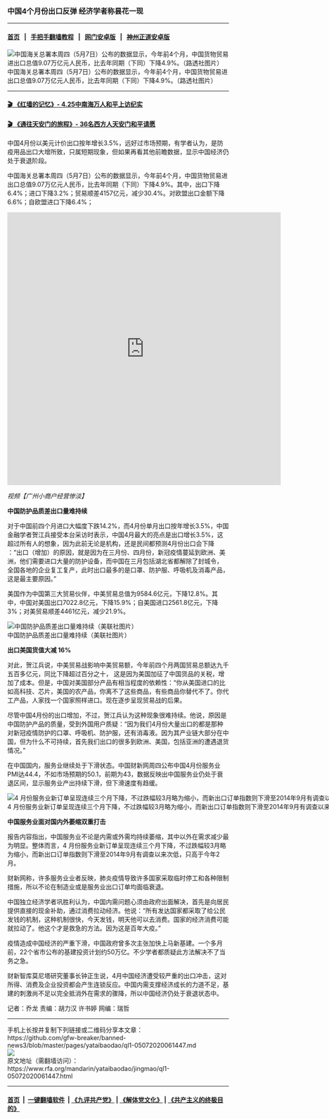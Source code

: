 ### 中国4个月份出口反弹 经济学者称昙花一现
------------------------

#### [首页](https://github.com/gfw-breaker/banned-news3/blob/master/README.md) &nbsp;&nbsp;|&nbsp;&nbsp; [手把手翻墙教程](https://github.com/gfw-breaker/guides/wiki) &nbsp;&nbsp;|&nbsp;&nbsp; [网门安卓版](https://github.com/oGate2/oGate) &nbsp;&nbsp;|&nbsp;&nbsp; [神州正道安卓版](https://github.com/SzzdOgate/update) 



<div id="headerimg">
 <img alt="中国海关总署本周四（5月7日）公布的数据显示，今年前4个月，中国货物贸易进出口总值9.07万亿元人民币，比去年同期（下同）下降4.9%。（路透社图片）" src="https://www.rfa.org/mandarin/yataibaodao/jingmao/ql1-05072020061447.html/2020-03-17T062601Z_48935806_RC2ILF9KI070_RTRMADP_3_HEALTH-CORONAVIRUS-CHINA.jpg/@@images/f1c6d353-67ad-4c72-867a-780c184076bf.jpeg" title="中国海关总署本周四（5月7日）公布的数据显示，今年前4个月，中国货物贸易进出口总值9.07万亿元人民币，比去年同期（下同）下降4.9%。（路透社图片）"/>
 <div id="headerimgcontents">
  <div id="headerimgcaption">
   <span>
    中国海关总署本周四（5月7日）公布的数据显示，今年前4个月，中国货物贸易进出口总值9.07万亿元人民币，比去年同期（下同）下降4.9%。（路透社图片）
   </span>
   <!-- zoomattribute -->
  </div>
  <!-- headerimgcaption -->
 </div>
 <!-- headerimagecontents -->
</div>

<hr/>


#### [ 🎬  《红墙的记忆》- 4.25中南海万人和平上访纪实](http://141.164.39.94:10000/videos/legend/425.html)

 #### [ 🎬  《通往天安门的旅程》- 36名西方人天安门和平请愿 ](http://141.164.39.94:10000/videos/legend/JTT.html)

<div id="storytext">
 <div>
  <div class="slot_header">
  </div>
 </div>
 <p>
 </p>
 <p>
  中国4月份以美元计价出口按年增长3.5%，远好过市场预期，有学者认为，是防疫用品出口大增所致，只属短期现象，但如果再看其他前瞻数据，显示中国经济仍处于衰退阶段。
 </p>
 <p>
  中国海关总署本周四（5月7日）公布的数据显示，今年前4个月，中国货物贸易进出口总值9.07万亿元人民币，比去年同期（下同）下降4.9%。其中，出口下降6.4%；进口下降3.2%；贸易顺差4157亿元，减少30.4%。对欧盟出口金额下降6.6%；自欧盟进口下降6.4%；
 </p>
 <p>
 </p>
 <p>
  <b>
  </b>
 </p>
 <p>
  <b>
  </b>
 </p>
 <p>
 </p>
 <p>
  <iframe frameborder="0" height="620" scrolling="no" src="https://www.facebook.com/plugins/video.php?href=https%3A%2F%2Fwww.facebook.com%2FRFAChinese%2Fvideos%2F926853664435642%2F&amp;show_text=0&amp;width=622" width="622">
  </iframe>
 </p>
 <p>
  <i>
   视频【广州小商户经营惨淡】
  </i>
 </p>
 <p>
 </p>
 <p>
  <b>
   中国防护品质差出口量难持续
  </b>
 </p>
 <p>
  对于中国前四个月进口大幅度下跌14.2%，而4月份单月出口按年增长3.5%，中国金融学者贺江兵接受本台采访时表示，中国4月最大的亮点是出口增长3.5%，这超过所有人的想象，因为此前无论是机构，还是民间都预测4月份出口会下降 ：“出口（增加）的原因，就是因为在三月份、四月份，新冠疫情蔓延到欧洲、美洲，他们需要进口大量的防护设备，而中国在三月包括湖北省都解除了封城令， 全国各地的企业复工复产，此时出口最多的是口罩、防护服、呼吸机及消毒产品，这是最主要原因。”
 </p>
 <p>
  美国作为中国第三大贸易伙伴，中美贸易总值为9584.6亿元，下降12.8%。其中，中国对美国出口7022.8亿元，下降15.9%；自美国进口2561.8亿元，下降3%；对美贸易顺差4461亿元，减少21.9%。
 </p>
 <p>
 </p>
 <p>
  <div class="image-inline captioned" style="width:1500px;">
   <div style="width:1500px;">
    <img alt="中国防护品质差出口量难持续（美联社图片）" src="https://www.rfa.org/mandarin/yataibaodao/jingmao/ql1-05072020061447.html/AP_20107413327259.jpg" title="中国防护品质差出口量难持续（美联社图片）"/>
   </div>
   <div class="image-caption">
    <span style="width:1500px;">
     中国防护品质差出口量难持续（美联社图片）
    </span>
    <span class="copyright">
    </span>
   </div>
  </div>
 </p>
 <p>
  <b>
   出口美国货值大减
  </b>
  <b>
   16%
  </b>
 </p>
 <p>
  对此，贺江兵说，中美贸易战影响中美贸易额，今年前四个月两国贸易总额达九千五百多亿元，同比下降超过百分之十， 这是因为美国加征了中国货品的关税，增加了成本。但是，中国对美国部分产品有相当程度的依赖性：“你从美国进口的比如高科技、芯片，美国的农产品，你离不了这些商品，有些商品你替代不了。你代工产品，人家找一个国家照样进口。现在逐步呈现贸易战的后果。
 </p>
 <p>
  尽管中国4月份的出口增加，不过，贺江兵认为这种现象很难持续。他说，原因是中国防护产品的质量，受到外国用户质疑：“因为我们4月份大量出口的都是那种对新冠疫情防护的口罩、呼吸机、防护服，还有消毒液。因为其产业链大部分在中国，但为什么不可持续，首先我们出口的很多到欧洲、美国，包括亚洲的遭遇退货情况。”
 </p>
 <p>
  在中国国内，服务业继续处于下滑状态。中国财新网周四公布中国4月份服务业PMI达44.4，不如市场预期的50.1，前期为43，数据反映出中国服务业仍处于衰退区间，显示服务业产出持续下滑，但下滑速度有趋缓。
 </p>
 <p>
 </p>
 <p>
  <div class="image-inline captioned" style="width:1500px;">
   <div style="width:1500px;">
    <img alt="4 月份服务业新订单呈现连续三个月下降，不过跌幅较3月略为缩小，而新出口订单指数则下滑至2014年9月有调查以来次低，只高于今年2月。（路透社图片）" src="https://www.rfa.org/mandarin/yataibaodao/jingmao/ql1-05072020061447.html/2019-05-24T034043Z_94221249_RC18BE6AB9A0_RTRMADP_3_CHINA-ECONOMY.jpg" title="4 月份服务业新订单呈现连续三个月下降，不过跌幅较3月略为缩小，而新出口订单指数则下滑至2014年9月有调查以来次低，只高于今年2月。（路透社图片）"/>
   </div>
   <div class="image-caption">
    <span style="width:1500px;">
     4 月份服务业新订单呈现连续三个月下降，不过跌幅较3月略为缩小，而新出口订单指数则下滑至2014年9月有调查以来次低，只高于今年2月。（路透社图片）
    </span>
    <span class="copyright">
    </span>
   </div>
  </div>
 </p>
 <p>
  <b>
   中国服务业面对国内外萎缩双重打击
  </b>
 </p>
 <p>
  报告内容指出，中国服务业不论是内需或外需均持续萎缩，其中以外在需求减少最为明显。整体而言，4 月份服务业新订单呈现连续三个月下降，不过跌幅较3月略为缩小，而新出口订单指数则下滑至2014年9月有调查以来次低，只高于今年2月。
 </p>
 <p>
  财新网称，许多服务业业者反映，肺炎疫情导致许多国家采取临时停工和各种限制措施，所以不论在制造业或是服务业出口订单均面临衰退。
 </p>
 <p>
  中国独立经济学者巩胜利认为，中国内需问题心须由政府出面解决，首先是向居民提供直接的现金补助，通过消费拉动经济。他说：“所有发达国家都采取了给公民发钱的机制，这种机制很快，今天发钱，明天他可以去消费。国家的经济消费可能就拉动了。他这个才是救急的方法。因为这是百年大疫。”
 </p>
 <p>
  疫情造成中国经济的严重下滑，中国政府曾多次主张加快上马新基建。一个多月前，22个省市公布的基建投资计划约50万亿。不少学者都质疑此方法解决不了当务之急。
 </p>
 <p>
  财新智库莫尼塔研究董事长钟正生说，4月中国经济遭受较严重的出口冲击，这对所得、消费及企业投资都会产生连锁反应。中国内需支撑经济成长的力道不足，基建的刺激尚不足以完全抵消外在需求的骤降，所以中国经济仍处于衰退状态中。
 </p>
 <p>
 </p>
 <p>
  记者：乔龙 责编：胡力汉 许书婷 网编：瑞哲
 </p>
</div>

<hr/>
手机上长按并复制下列链接或二维码分享本文章：<br/>
https://github.com/gfw-breaker/banned-news3/blob/master/pages/yataibaodao/ql1-05072020061447.md <br/>
<a href='https://github.com/gfw-breaker/banned-news3/blob/master/pages/yataibaodao/ql1-05072020061447.md'><img src='https://github.com/gfw-breaker/banned-news3/blob/master/pages/yataibaodao/ql1-05072020061447.md.png'/></a> <br/>
原文地址（需翻墙访问）：https://www.rfa.org/mandarin/yataibaodao/jingmao/ql1-05072020061447.html


------------------------
#### [首页](https://github.com/gfw-breaker/banned-news3/blob/master/README.md) &nbsp;|&nbsp; [一键翻墙软件](https://github.com/gfw-breaker/nogfw/blob/master/README.md) &nbsp;| [《九评共产党》](https://github.com/gfw-breaker/9ping.md/blob/master/README.md#九评之一评共产党是什么) | [《解体党文化》](https://github.com/gfw-breaker/jtdwh.md/blob/master/README.md) | [《共产主义的终极目的》](https://github.com/gfw-breaker/gczydzjmd.md/blob/master/README.md)


<img src='http://gfw-breaker.win/banned-news3/pages/yataibaodao/ql1-05072020061447.md' width='0px' height='0px'/>